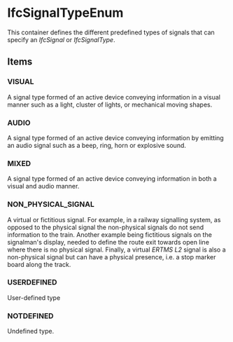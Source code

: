 # IfcSignalTypeEnum

This container defines the different predefined types of signals that can specify an _IfcSignal_ or _IfcSignalType_.<!-- end of definition -->

## Items

### VISUAL
A signal type formed of an active device conveying information in a visual manner such as a light, cluster of lights, or mechanical moving shapes.

### AUDIO
A signal type formed of an active device conveying information by emitting an audio signal such as a beep, ring, horn or explosive sound.

### MIXED
A signal type formed of an active device conveying information in both a visual and audio manner.

### NON_PHYSICAL_SIGNAL
A virtual or fictitious signal. For example, in a railway signalling system, as opposed to the physical signal the non-physical signals do not send information to the train. Another example being fictitious signals on the signalman's display, needed to define the route exit towards open line where there is no physical signal. Finally, a virtual *ERTMS L2* signal is also a non-physical signal but can have a physical presence, i.e. a stop marker board along the track.

### USERDEFINED
User-defined type

### NOTDEFINED
Undefined type.
